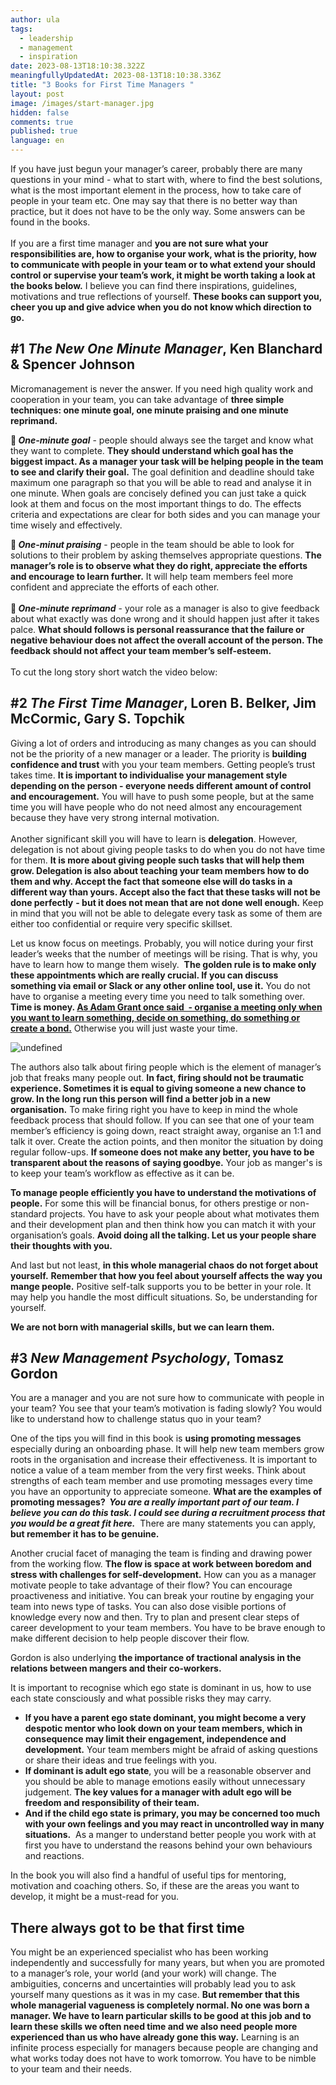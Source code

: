```yaml
---
author: ula
tags:
  - leadership
  - management
  - inspiration
date: 2023-08-13T18:10:38.322Z
meaningfullyUpdatedAt: 2023-08-13T18:10:38.336Z
title: "3 Books for First Time Managers "
layout: post
image: /images/start-manager.jpg
hidden: false
comments: true
published: true
language: en
---
```

If you have just begun your manager’s career, probably there are many questions in your mind - what to start with, where to find the best solutions, what is the most important element in the process, how to take care of people in your team etc. One may say that there is no better way than practice, but it does not have to be the only way. Some answers can be found in the books. \
\
If you are a first time manager and **you are not sure what your responsibilities are, how to organise your work, what is the priority, how to communicate with people in your team or to what extend your should control or supervise your team’s work, it might be worth taking a look at the books below.** I believe you can find there inspirations, guidelines, motivations and true reflections of yourself. **These books can support you, cheer you up and give advice when you do not know which direction to go.** 

## **\#1 *The New One Minute Manager*, Ken Blanchard & Spencer Johnson** 

Micromanagement is never the answer. If you need high quality work and cooperation in your team, you can take advantage of **three simple techniques: one minute goal, one minute praising and one minute reprimand.** 

**💪 *One-minute goal*** - people should always see the target and know what they want to complete. **They should understand which goal has the biggest impact. As a manager your task will be helping people in the team to see and clarify their goal.** The goal definition and deadline should take maximum one paragraph so that you will be able to read and analyse it in one minute. When goals are concisely defined you can just take a quick look at them and focus on the most important things to do. The effects criteria and expectations are clear for both sides and you can manage your time wisely and effectively.

**🙌 *One-minut praising*** - people in the team should be able to look for solutions to their problem by asking themselves appropriate questions. **The manager’s role is to observe what they do right, appreciate the efforts and encourage to learn further.** It will help team members feel more confident and appreciate the efforts of each other.\
\
**🙏 *One-minute reprimand*** - your role as a manager is also to give feedback about what exactly was done wrong and it should happen just after it takes palce. **What should follows is personal reassurance that the failure or negative behaviour does not affect the overall account of the person. The feedback should not affect your team member’s self-esteem.**\
\
To cut the long story short watch the video below: 

## **\#2 *The First Time Manager*, Loren B. Belker, Jim McCormic, Gary S. Topchik**

Giving a lot of orders and introducing as many changes as you can should not be the priority of a new manager or a leader. The priority is **building confidence and trust** with you your team members. Getting people’s trust takes time. **It is important to individualise your management style depending on the person - everyone needs different amount of control and encouragement.** You will have to push some people, but at the same time you will have people who do not need almost any encouragement because they have very strong internal motivation.\
\
Another significant skill you will have to learn is **delegation**. However, delegation is not about giving people tasks to do when you do not have time for them. **It is more about giving people such tasks that will help them grow. Delegation is also about teaching your team members how to do them and why. Accept the fact that someone else will do tasks in a different way than yours. Accept also the fact that these tasks will not be done perfectly** **\- but it does not mean that are not done well enough.** Keep in mind that you will not be able to delegate every task as some of them are either too confidential or require very specific skillset. 

Let us know focus on meetings. Probably, you will notice during your first leader’s weeks that the number of meetings will be rising. That is why, you have to learn how to mange them wisely.  **The golden rule is to make only these appointments which are really crucial. If you can discuss something via email or Slack or any other online tool, use it.** You do not have to organise a meeting every time you need to talk something over. **Time is money. [As Adam Grant once said  - organise a meeting only when you want to learn something, decide on something, do something or create a bond.](https://www.inc.com/minda-zetlin/adam-grant-wharton-meetings.html)** Otherwise you will just waste your time. 

<div class="image"><img src="/images/adam_grant_meetings.png" alt="undefined" title="undefined"  /> </div>

The authors also talk about firing people which is the element of manager’s job that freaks many people out. **In fact, firing should not be traumatic experience. Sometimes it is equal to giving someone a new chance to grow. In the long run this person will find a better job in a new organisation.** To make firing right you have to keep in mind the whole feedback process that should follow. If you can see that one of your team member’s efficiency is going down, react straight away, organise an 1:1 and talk it over. Create the action points, and then monitor the situation by doing regular follow-ups. **If someone does not make any better, you have to be transparent about the reasons of saying goodbye.** Your job as manger's is to keep your team’s workflow as effective as it can be. 

**To manage people efficiently you have to understand the motivations of people.** For some this will be financial bonus, for others prestige or non-standard projects. You have to ask your people about what motivates them and their development plan and then think how you can match it with your organisation’s goals. **Avoid doing all the talking. Let us your people share their thoughts with you.** 

And last but not least, **in this whole managerial chaos do not forget about yourself.** **Remember that how you feel about yourself affects the way you mange people.** Positive self-talk supports you to be better in your role. It may help you handle the most difficult situations. So, be understanding for yourself. 

**We are not born with managerial skills, but we can learn them.** 

## **\#3 *New Management Psychology*, Tomasz Gordon** 

You are a manager and you are not sure how to communicate with people in your team? You see that your team’s motivation is fading slowly? You would like to understand how to challenge status quo in your team?

One of the tips you will find in this book is **using promoting messages** especially during an onboarding phase. It will help new team members grow roots in the organisation and increase their effectiveness. It is important to notice a value of a team member from the very first weeks. Think about strengths of each team member and use promoting messages every time you have an opportunity to appreciate someone. **What are the examples of promoting messages?  *You are a really important part of our team. I believe you can do this task. I could see during a recruitment process that you would be a great fit here.***  There are many statements you can apply,  **but remember it has to be genuine.** 

Another crucial facet of managing the team is finding and drawing power from the working flow. **The flow is space at work between boredom and stress with challenges for self-development.** How can you as a manager motivate people to take advantage of their flow? You can encourage proactiveness and initiative. You can break your routine by engaging your team into news type of tasks. You can also dose visible portions of knowledge every now and then. Try to plan and present clear steps of career development to your team members. You have to be brave enough to make different decision to help people discover their flow. 

Gordon is also underlying **the importance of tractional analysis in the relations between  mangers and their co-workers.**   

It is important to recognise which ego state is dominant in us, how to use each state consciously and what possible risks they may carry.

* **If you have a parent ego state dominant, you might become a very despotic mentor who look down on your team members, which in consequence may limit their engagement, independence and development.** Your team members might be afraid of asking questions or share their ideas and true feelings with you. 
* **If dominant is adult ego state**, you will be a reasonable observer and you should be able to manage emotions easily without unnecessary judgement. **The key values for a manager with adult ego will be freedom and responsibility of their team.** 
* **And if the child ego state is primary, you may be concerned too much with your own feelings and you may react in uncontrolled way in many situations.**  As a manger to understand better people you work with at first you have to understand the reasons behind your own behaviours and reactions. 

In the book you will also find a handful of useful tips for mentoring, motivation and coaching others. So, if these are the areas you want to develop, it might be a must-read for you. 

## **There always got to be that first time** 

You might be an experienced specialist who has been working independently and successfully for many years, but when you are promoted to a manager’s role, your world (and your work) will change. The ambiguities, concerns and uncertainties will probably lead you to ask yourself many questions as it was in my case. **But remember that this whole managerial vagueness is completely normal. No one was born a manager. We have to learn particular skills to be good at this job and to learn these skills we often need time and we also need people more experienced than us who have already gone this way.** Learning is an infinite process especially for managers because people are changing and what works today does not have to work tomorrow. You have to be nimble to your team and their needs.